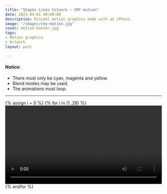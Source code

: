 ```yaml
---
title: "Shapes Lines Colours – CMY motion"
date: 2021-04-01 00:00:00
description: Minimal motion graphics made with an iPhone.
image: "/images/cmy-motion.jpg"
cover: motion-banner.jpg
tags:
- Motion graphics
- Artwork
layout: post

---
```


#### Notice:

* There must only be cyan, magenta and yellow.
* Blend modes may be used.
* The animations must loop.


---

<div class="grid wide">
{% assign i = 0 %}
{% for i in (1..28) %}
<video width="100%" controls loop>
<source src="https://res.cloudinary.com/dp5mvntv7/video/upload/v1617879457/phase4/{{ i }}.mov" type="video/mp4">
</video>
{% endfor %}
</div>